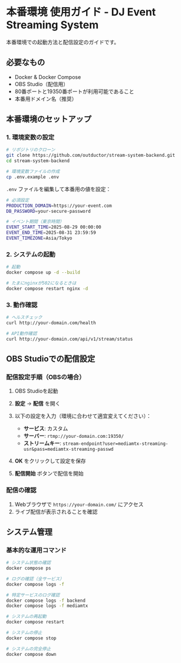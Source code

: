 # 本番環境 使用ガイド - DJ Event Streaming System

本番環境での起動方法と配信設定のガイドです。

## 必要なもの

- Docker & Docker Compose
- OBS Studio（配信用）
- 80番ポートと19350番ポートが利用可能であること
- 本番用ドメイン名（推奨）

## 本番環境のセットアップ

### 1. 環境変数の設定

```bash
# リポジトリのクローン
git clone https://github.com/outductor/stream-system-backend.git
cd stream-system-backend

# 環境変数ファイルの作成
cp .env.example .env
```

`.env` ファイルを編集して本番用の値を設定：

```bash
# 必須設定
PRODUCTION_DOMAIN=https://your-event.com
DB_PASSWORD=your-secure-password

# イベント期間（東京時間）
EVENT_START_TIME=2025-08-29 00:00:00
EVENT_END_TIME=2025-08-31 23:59:59
EVENT_TIMEZONE=Asia/Tokyo
```

### 2. システムの起動

```bash
# 起動
docker compose up -d --build

# たまにnginxが502になるときは
docker compose restart nginx -d
```

### 3. 動作確認

```bash
# ヘルスチェック
curl http://your-domain.com/health

# API動作確認
curl http://your-domain.com/api/v1/stream/status
```

## OBS Studioでの配信設定

### 配信設定手順（OBSの場合）

1. OBS Studioを起動
2. **設定** → **配信** を開く
3. 以下の設定を入力（環境に合わせて適宜変えてください）：

   - **サービス**: カスタム
   - **サーバー**: `rtmp://your-domain.com:19350/`
   - **ストリームキー**: `stream-endpoint?user=mediamtx-streaming-usr&pass=mediamtx-streaming-passwd`

4. **OK** をクリックして設定を保存
5. **配信開始** ボタンで配信を開始

### 配信の確認

1. Webブラウザで `https://your-domain.com/` にアクセス
2. ライブ配信が表示されることを確認

## システム管理

### 基本的な運用コマンド

```bash
# システム状態の確認
docker compose ps

# ログの確認（全サービス）
docker compose logs -f

# 特定サービスのログ確認
docker compose logs -f backend
docker compose logs -f mediamtx

# システムの再起動
docker compose restart

# システムの停止
docker compose stop

# システムの完全停止
docker compose down
```
